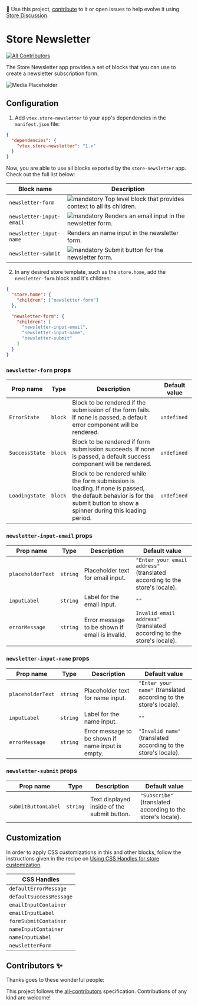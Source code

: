 📢 Use this project, [contribute](https://github.com/vtex-apps/store-newsletter) to it or open issues to help evolve it using [Store Discussion](https://github.com/vtex-apps/store-discussion).

# Store Newsletter

<!-- DOCS-IGNORE:start -->
<!-- ALL-CONTRIBUTORS-BADGE:START - Do not remove or modify this section -->

[![All Contributors](https://img.shields.io/badge/all_contributors-0-orange.svg?style=flat-square)](#contributors-)

<!-- ALL-CONTRIBUTORS-BADGE:END -->
<!-- DOCS-IGNORE:end -->

The Store Newsletter app provides a set of blocks that you can use to create a newsletter subscription form.

![Media Placeholder](https://user-images.githubusercontent.com/52087100/71204177-42ca4f80-227e-11ea-89e6-e92e65370c69.png)

## Configuration

1. Add `vtex.store-newsletter` to your app's dependencies in the `manifest.json` file:

```json
{
  "dependencies": {
    "vtex.store-newsletter": "1.x"
  }
}
```

Now, you are able to use all blocks exported by the `store-newsletter` app. Check out the full list below:

| Block name               | Description                                                                                                          |
| ------------------------ | -------------------------------------------------------------------------------------------------------------------- |
| `newsletter-form`        | ![mandatory](https://img.shields.io/badge/-Mandatory-red) Top level block that provides context to all its children. |
| `newsletter-input-email` | ![mandatory](https://img.shields.io/badge/-Mandatory-red) Renders an email input in the newsletter form.             |
| `newsletter-input-name`  | Renders an name input in the newsletter form.                                                                        |
| `newsletter-submit`      | ![mandatory](https://img.shields.io/badge/-Mandatory-red) Submit button for the newsletter form.                     |

2. In any desired store template, such as the `store.home`, add the `newsletter-form` block and it's children:

```json
{
  "store.home": {
    "children": ["newsletter-form"]
  },

  "newsletter-form": {
    "children": [
      "newsletter-input-email",
      "newsletter-input-name",
      "newsletter-submit"
    ]
  }
}
```

### `newsletter-form` props

| Prop name      | Type    | Description                                                                                                                                                               | Default value |
| -------------- | ------- | ------------------------------------------------------------------------------------------------------------------------------------------------------------------------- | ------------- |
| `ErrorState`   | `block` | Block to be rendered if the submission of the form fails. If none is passed, a default error component will be rendered.                                                  | `undefined`   |
| `SuccessState` | `block` | Block to be rendered if form submission succeeds. If none is passed, a default success component will be rendered.                                                        | `undefined`   |
| `LoadingState` | `block` | Block to be rendered while the form submission is loading. If none is passed, the default behavior is for the submit button to show a spinner during this loading period. | `undefined`   |

### `newsletter-input-email` props

| Prop name         | Type     | Description                                    | Default value                                                              |
| ----------------- | -------- | ---------------------------------------------- | -------------------------------------------------------------------------- |
| `placeholderText` | `string` | Placeholder text for email input.              | `"Enter your email address"` (translated according to the store's locale). |
| `inputLabel`      | `string` | Label for the email input.                     | `""`                                                                       |
| `errorMessage`    | `string` | Error message to be shown if email is invalid. | `Invalid email address"` (translated according to the store's locale).     |

### `newsletter-input-name` props

| Prop name         | Type     | Description                                       | Default value                                                     |
| ----------------- | -------- | ------------------------------------------------- | ----------------------------------------------------------------- |
| `placeholderText` | `string` | Placeholder text for name input.                  | `"Enter your name"` (translated according to the store's locale). |
| `inputLabel`      | `string` | Label for the name input.                         | `""`                                                              |
| `errorMessage`    | `string` | Error message to be shown if name input is empty. | `"Invalid name"` (translated according to the store's locale).    |

### `newsletter-submit` props

| Prop name           | Type     | Description                                 | Default value                                               |
| ------------------- | -------- | ------------------------------------------- | ----------------------------------------------------------- |
| `submitButtonLabel` | `string` | Text displayed inside of the submit button. | `"Subscribe"` (translated according to the store's locale). |

## Customization

In order to apply CSS customizations in this and other blocks, follow the instructions given in the recipe on [Using CSS Handles for store customization](https://vtex.io/docs/recipes/style/using-css-handles-for-store-customization).

| CSS Handles               |
| ------------------------- |
| `defaultErrorMessage`     |
| `defaultSuccessMessage`   |
| `emailInputContainer`     |
| `emailInputLabel`         |
| `formSubmitContainer`     |
| `nameInputContainer`      |
| `nameInputLabel`          |
| `newsletterForm`          |

<!-- DOCS-IGNORE:start -->

## Contributors ✨

Thanks goes to these wonderful people:

<!-- ALL-CONTRIBUTORS-LIST:START - Do not remove or modify this section -->
<!-- prettier-ignore-start -->
<!-- markdownlint-disable -->
<!-- markdownlint-enable -->
<!-- prettier-ignore-end -->

<!-- ALL-CONTRIBUTORS-LIST:END -->

This project follows the [all-contributors](https://github.com/all-contributors/all-contributors) specification. Contributions of any kind are welcome!

<!-- DOCS-IGNORE:end -->
